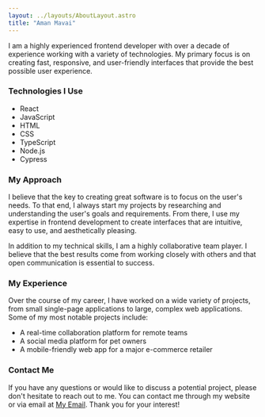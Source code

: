 ```yaml
---
layout: ../layouts/AboutLayout.astro
title: "Aman Mavai"
---
```


I am a highly experienced frontend developer with over a decade of experience working with a variety of technologies. My primary focus is on creating fast, responsive, and user-friendly interfaces that provide the best possible user experience.

### Technologies I Use

- React
- JavaScript
- HTML
- CSS
- TypeScript
- Node.js
- Cypress

### My Approach

I believe that the key to creating great software is to focus on the user's needs. To that end, I always start my projects by researching and understanding the user's goals and requirements. From there, I use my expertise in frontend development to create interfaces that are intuitive, easy to use, and aesthetically pleasing.

In addition to my technical skills, I am a highly collaborative team player. I believe that the best results come from working closely with others and that open communication is essential to success.

### My Experience

Over the course of my career, I have worked on a wide variety of projects, from small single-page applications to large, complex web applications. Some of my most notable projects include:

- A real-time collaboration platform for remote teams
- A social media platform for pet owners
- A mobile-friendly web app for a major e-commerce retailer

### Contact Me

If you have any questions or would like to discuss a potential project, please don't hesitate to reach out to me. You can contact me through my website or via email at [My Email](mailto:mavaiaman@gmail.com). Thank you for your interest!
